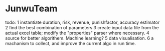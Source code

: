 # JunwuTeam

todo: 
1 instantiate duration, risk, revenue, punishfactor, accuracy estimator
2 find the best combination of parameters
3 create input data file from the actual excel table; modify the "properties" parser where necessary.
4 source for better algorithem. Machine learning?
5 data visualisation.
6 a machanism to collect, and improve the current algo in run time.